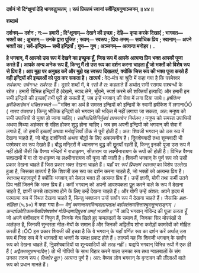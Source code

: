 **दर्शनं नो दि²क्षूणां देहि भागवताॢचतम् ।** **रूपं प्रियतमं स्वानां सर्वेन्द्रियगुणाञ्जनम् ॥ ४४॥** 

**शब्दार्थ** 

**दर्शनम्—** **दर्शन** **; न:—** **हमारी** **; दि²क्षूणाम्—** **देखने की इच्छा** **; देहि—** **कृपा करके दिखाएं** **; भागवत—** **भक्तों का** **; अॢचतम्—** **उनके द्वारा पूजित** **; रूपम्—** **स्वरूप** **; प्रिय-तमम्—** **सर्वाधिक प्रिय** **; स्वानाम्—** **अपने भक्तों का** **; सर्व-इन्द्रिय—** **सभी इन्द्रियाँ** **;** **गुण—** **गुण** **; अञ्जनम्—** **अत्यन्त मनोहर।** **.** 

**हे भगवान्, मैं आपको उस रूप में देखने का इच्छुक हूँ, जिस रूप में आपके अत्यन्त प्रिय** **भक्त आपकी पूजा करते हैं। आपके अन्य अनेक रूप हैं, किन्तु मैं तो उस रूप का दर्शन करना** **चाहता हूँ जो भक्तों को विशेष रूप से प्रिय है। आप मुझ पर अनुग्रह करें और मुझे वह स्वरूप** **दिखलाएं, क्योंकि जिस रूप की भक्त पूजा करते हैं वही इन्द्रियों की इच्छाओं को पूरा कर** **सकता है।** **तात्पर्य :** वेद-मंत्र या श्रुति में कहा गया है कि परमेश्वर *सर्वकाम: सर्वगन्ध: सर्वरस:* हैं। दूसरे शब्दों में, वे *रसो वै स:* कहलाते हैं अर्थात् सभी रसमय सश्बन्धों के स्रोत। हमारी विभिन्न इन्द्रियाँ हैं (देखने, स्वाद लेने, सूँघने, स्पर्श करने की शक्तियाँ इत्यादि) और हमारी इन सभी इन्द्रियों की इच्छाएँ तभी पूरी हो सकती हैं, जब इन्हें भगवान् की सेवा में लगा दिया जाये। *हृषीकेण हृषीकेशसेवनं* *भक्तिरुच्यते* —''भक्ति का अर्थ है समस्त इन्द्रियों को इन्द्रियों के स्वामी हृषीकेश में लगानाÓÓ ( *नारद* *पंचरात्र* ) किन्तु भौतिक इन्द्रियों को भगवान् की भकि्त में नहीं लगाया जा सकता, अत: मनुष्य को सभी उपाधियों से मुक्त हो जाना चाहिए। *सर्वोपाधिविनिर्मुक्तं तत्परत्वेन निर्मलम्।* मनुष्य को समस्त उपाधियों अथवा मिथ्या अहंकार से रहित होकर शुद्ध होना चाहिए। जब हम अपनी इन्द्रियों को भगवान् की सेवा में लगाते हैं, तो हमारी इच्छाएँ अथवा मनोवृत्तियाँ ठीक से पूरी होती हैं। अत: शिवजी भगवान् को उस रूप में देखना चाहते हैं, जो बौद्ध दार्शनिकों अथवा बौद्धों के लिए अकल्पनीय है। निॢवशेषवादी तथा शून्यवादी भी परमेश्वर का रूप देखते हैं। बौद्ध मनि्दरों में ध्यानमग्न बुद्ध की मूॢतयाँ रहती हैं, किन्तु इनकी पूजा उस रूप में नहीं होती जैसी कि वैष्णव मन्दिरों में राधाकृष्ण, सीताराम या लक्ष्मीनारायण के रूपों की होती है। विभिन्न वैष्णव सश्प्रदायों में या तो राधाकृष्ण या लक्ष्मीनारायण की पूजा की जाती है। शिवजी भगवान् के पूर्ण रूप को उसी प्रकार देखना चाहते हैं जिस प्रकार भक्त देखना चाहते हैं। यहाँ पर *रूपं प्रियतमं स्वानाम्* का विशेष उल्लेख हुआ है, जिसका तात्पर्य है कि शिवजी उस रूप का दर्शन करना चाहते हैं, जो भक्तों को अत्यन्त प्रिय है। *स्वानाम्*  महत्त्वपूर्ण है क्योंकि भगवान् को केवल भक्त ही अत्यन्त प्रिय हैं। उन्हें ज्ञानी, योगी तथा कर्मी उतने प्रिय नहीं जितने कि भक्त प्रिय हैं। कर्मी भगवान् को अपनी आवश्यकता पूॢत करने वाले के रूप में देखना चाहते हैं, ज्ञानी उनसे तादात्श्य होने के लिए उन्हें देखना चाहते हैं। और योगी उन्हें अंशत: अपने हृदय में परमात्मा रूप में स्थित देखना चाहते हैं, किन्तु भक्तजन उन्हें सर्वांग रूप में देखना चाहते हैं। जैसाकि *ब्रह्म-संहिता* (५.३०) में कहा गया है— *वेणुं क्वणन्तमरविन्ददलायताक्षं* *बर्हावतंसमसिताश्बुदसुन्दराङ्गम् ।* *कन्दर्पकोटिकमनीयविशेषशोभं* *गोविन्दमादिपुरुषं तमहं भजामि॥* ''मैं आदि भगवान् गोविन्द की पूजा करता हूँ जो अपने वंशीवादन में निपुण हैं, जिनके नेत्र खिले हुए कमलदलों के समान हैं, जिनका सिर मोरपंखों से अलंकृत है, जिनकी सुन्दरता नील-मेघों के समान है और जिनकी अद्वितीय शोभा करोड़ों कामदेवों को मोहित करती है।ÓÓ इस प्रकार शिवजी की इच्छा है कि वे भगवान् के यहाँ वर्णित रूप का दर्शन करें अर्थात् उस रूप में जिस रूप में वे भागवतों या भक्तों के समक्ष प्रकट होते हैं। तात्पर्य यह कि शिवजी भगवान् के सर्वांग रूप को देखना चाहते हैं, निॢवशेषवादियों या शून्यवादियों की तरह नहीं। यद्यपि भगवान् विभिन्न रूपों में एक ही हैं ( *अद्वैतमच्युतमनादिम्* ) तो भी गोपियों के साथ विहार करने वाला उनका रूप तथा ग्वालबालों के संग उनका तरुण रूप ( *किशोर मूॢत* ) अत्यन्त पूर्ण है। अत: वैष्णव लोग भगवान् के वृन्दावन की लीलाओं वाले रूप को प्रधान मानते हैं।  